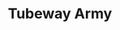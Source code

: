 ---
title: "Tubeway Army"
summary: "Fronted by , with Jess Lidyard and Paul Gardiner , founded in 1977. After releasing the albums “Tubeway Army,” and “Replicas,” Numan decided to release records under his own name, but with the same musicians. To this day, Tubeway Army and Gary Numan have been a great inspiration to a lot of current electro and techno artists. Discogs attributes 3 albums, 12 compilations and 15 singles/EPs as releases by Tubeway Army since the band formed in 1977. In terms of the three albums, , \",\" and \",\" , two have appeared in the \"UK Top 40’,\" music charts. With \"Replicas,\" entering the UK Charts in June 1979, reaching the \"Top 10,\" and eventually the ‘No.1’ position after seven weeks. The album stayed at No.1 for only one week but it did appear in the Top 10 for 9 weeks and within the Top 40 for twenty-one weeks. Overall, Replicas has spent 31 weeks on the UK album charts. The self-entitled album, \"Tubeway Army,\" spent 7 weeks within the UK Charts’ Top 40. Achieving its highest position of No.14, four weeks after entering the charts in August 1979. The album \"For Future Reference,\" commonly attributed with the band ‘’, didn't chart at all. Tubeway Army has had limited chart success with their 15 single/EP releases. Whilst five have appeared in the UK Charts, only one has had a significant showing. To many, the anthem of ‘The Futurist’ movement, and possibly the most successful forerunner of that era/genre of music, the only single/EP by ‘Tubeway Army’ to reach the No.1 spot is \",\" . This single entered the UK Charts in May 1979 and in its seventh week it hit the No.1 spot. \"Are ‘Friends’ Electric?,\" remained at the coveted No.1 position for a further 3 weeks and eventually spending 8 weeks in the Top 10 and 12 weeks within the Top 40 singles chart. Overall, this record was present in the UK Charts for 16 consecutive weeks up until 01/09/1979. The four other singles/EPs, whilst accredited to Tubeway Army on the official UK Charts, were released jointly as ‘Gary Numan and the Tubeway Army’ . \",\" and \",\" are the only two compilations, accredited to ‘Tubeway Army’ by the UK Charts, to achieve chart success. Whilst only appearing in the UK Charts for seven weeks combined, both did achieve peak positions in the UK ‘Top 30, singles chart. \",\" and \",\" whilst categorized as compilations in Discogs, they briefly appeared in the singles chart in March 1985 for four weeks but remained in the lower part of the charts. )."
image: "tubeway-army.jpg"
apple_music_artist_url: "https://music.apple.com/gb/artist/tubeway-army/3028129"
wikipedia_url: "none"
---